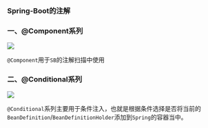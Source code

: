 ### Spring-Boot的注解



### 一、@Component系列

![](http://oimj9bzzz.bkt.clouddn.com/18-8-17/69782574.jpg)

`@Component`用于`SB`的注解扫描中使用

### 二、@Conditional系列

![](http://oimj9bzzz.bkt.clouddn.com/18-8-17/24485079.jpg)

`@Conditional`系列主要用于条件注入，也就是根据条件选择是否将当前的`BeanDefinition`/`BeanDefinitionHolder`添加到`Spring`的容器当中。

